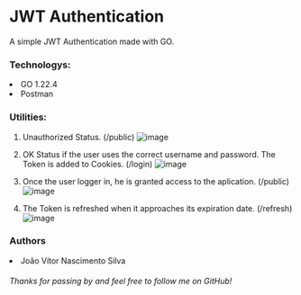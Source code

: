 <h1>JWT Authentication</h1>

A simple JWT Authentication made with GO.

<h3>Technologys:</h3>

<li>GO 1.22.4</li>
<li>Postman</li>

<h3>Utilities:</h3>

1. Unauthorized Status. (/public)
![image](https://github.com/jaoNascim/login-jwt/assets/77156097/4ac99746-b856-4638-b013-babcd8205aee)

2. OK Status if the user uses the correct username and password. The Token is added to Cookies. (/login)
![image](https://github.com/jaoNascim/login-jwt/assets/77156097/0bfb9168-a428-4e78-a910-4c40f768f076)

3. Once the user logger in, he is granted access to the aplication. (/public)
![image](https://github.com/jaoNascim/login-jwt/assets/77156097/6f560ff1-605c-4292-a94b-4528b8f63c65)

4. The Token is refreshed when it approaches its expiration date. (/refresh)
![image](https://github.com/jaoNascim/login-jwt/assets/77156097/011e2788-cfc0-4f53-9bd6-bf03fba6f994)

<h3>Authors</h3>

<li>João Vítor Nascimento Silva</li>

<h6>Thanks for passing by and feel free to follow me on GitHub!</h6>
